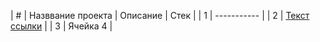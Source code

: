 
| #     | Назввание проекта | Описание | Стек |
| 1    | ----------- |
| 2    | [Текст ссылки](https://www.example.com)  |
| 3    | Ячейка 4   |
